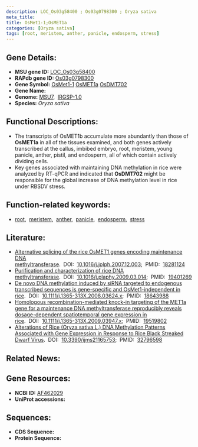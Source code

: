 ```yaml
---
description: LOC_Os03g58400 ; Os03g0798300 ; Oryza sativa
meta_title:
title: OsMet1-1;OsMET1a
categories: [Oryza sativa]
tags: [root, meristem, anther, panicle, endosperm, stress]
---
```


## Gene Details:
- **MSU gene ID:** [LOC_Os03g58400](http://rice.uga.edu/cgi-bin/ORF_infopage.cgi?orf=LOC_Os03g58400)  
- **RAPdb gene ID:** [Os03g0798300](https://rapdb.dna.affrc.go.jp/locus/?name=Os03g0798300)  
- **Gene Symbol:** <u>OsMet1-1</u>&nbsp;<u>OsMET1a</u>&nbsp;<u>OsDMT702</u>
- **Gene Name:**
- **Genome:**  [MSU7](http://rice.uga.edu/),&nbsp;&nbsp;[IRGSP-1.0](https://rapdb.dna.affrc.go.jp/download/irgsp1.html)
- **Species:** *Oryza sativa*

## Functional Descriptions:
   - The transcripts of OsMET1b accumulate more abundantly than those of **OsMET1a** in all of the tissues examined, and both genes actively transcribed at the callus, imbibed embryo, root, meristem, young panicle, anther, pistil, and endosperm, all of which contain actively dividing cells.
   - Key genes associated with maintaining DNA methylation in rice were analyzed by RT-qPCR and indicated that **OsDMT702** might be responsible for the global increase of DNA methylation level in rice under RBSDV stress.

## Function-related keywords:
   - [root](/tags/root/),&nbsp;&nbsp;[meristem](/tags/meristem/),&nbsp;&nbsp;[anther](/tags/anther/),&nbsp;&nbsp;[panicle](/tags/panicle/),&nbsp;&nbsp;[endosperm](/tags/endosperm/),&nbsp;&nbsp;[stress](/tags/stress/)

## Literature:
   - [Alternative splicing of the rice OsMET1 genes encoding maintenance DNA methyltransferase](https://www.doi.org/10.1016/j.jplph.2007.12.003).&nbsp;&nbsp;DOI:&nbsp;&nbsp;[10.1016/j.jplph.2007.12.003](https://www.doi.org/10.1016/j.jplph.2007.12.003);&nbsp;&nbsp;PMID:&nbsp;&nbsp;[18281124](https://pubmed.ncbi.nlm.nih.gov/18281124/)
   - [Purification and characterization of rice DNA methyltransferase](https://www.doi.org/10.1016/j.plaphy.2009.03.014).&nbsp;&nbsp;DOI:&nbsp;&nbsp;[10.1016/j.plaphy.2009.03.014](https://www.doi.org/10.1016/j.plaphy.2009.03.014);&nbsp;&nbsp;PMID:&nbsp;&nbsp;[19401269](https://pubmed.ncbi.nlm.nih.gov/19401269/)
   - [De novo DNA methylation induced by siRNA targeted to endogenous transcribed sequences is gene-specific and OsMet1-independent in rice](https://www.doi.org/10.1111/j.1365-313X.2008.03624.x).&nbsp;&nbsp;DOI:&nbsp;&nbsp;[10.1111/j.1365-313X.2008.03624.x](https://www.doi.org/10.1111/j.1365-313X.2008.03624.x);&nbsp;&nbsp;PMID:&nbsp;&nbsp;[18643988](https://pubmed.ncbi.nlm.nih.gov/18643988/)
   - [Homologous recombination-mediated knock-in targeting of the MET1a gene for a maintenance DNA methyltransferase reproducibly reveals dosage-dependent spatiotemporal gene expression in rice](https://www.doi.org/10.1111/j.1365-313X.2009.03947.x).&nbsp;&nbsp;DOI:&nbsp;&nbsp;[10.1111/j.1365-313X.2009.03947.x](https://www.doi.org/10.1111/j.1365-313X.2009.03947.x);&nbsp;&nbsp;PMID:&nbsp;&nbsp;[19519802](https://pubmed.ncbi.nlm.nih.gov/19519802/)
   - [Alterations of Rice (Oryza sativa L.) DNA Methylation Patterns Associated with Gene Expression in Response to Rice Black Streaked Dwarf Virus](https://www.doi.org/10.3390/ijms21165753).&nbsp;&nbsp;DOI:&nbsp;&nbsp;[10.3390/ijms21165753](https://www.doi.org/10.3390/ijms21165753);&nbsp;&nbsp;PMID:&nbsp;&nbsp;[32796598](https://pubmed.ncbi.nlm.nih.gov/32796598/)

## Related News:

## Gene Resources:
- **NCBI ID:**  [AF462029](http://www.ncbi.nlm.nih.gov/nuccore/AF462029)
- **UniProt accessions:** [](https://www.uniprot.org/uniprotkb//entry)

## Sequences:
- **CDS Sequence:**
- **Protein Sequence:**
